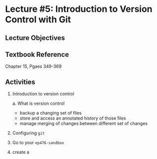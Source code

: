 # Lecture #5: Introduction to Version Control with Git

## Lecture Objectives

## Textbook Reference

Chapter 15, Pgaes 349-369

## Activities

1. Introduction to version control

   a. What is version control
      * backup a changing set of files
      * store and access an annotated history of those files
      * manage merging of changes between different set of changes

1. Configuring `git`

1. Go to your `ep476-sandbox`

1. create a 

